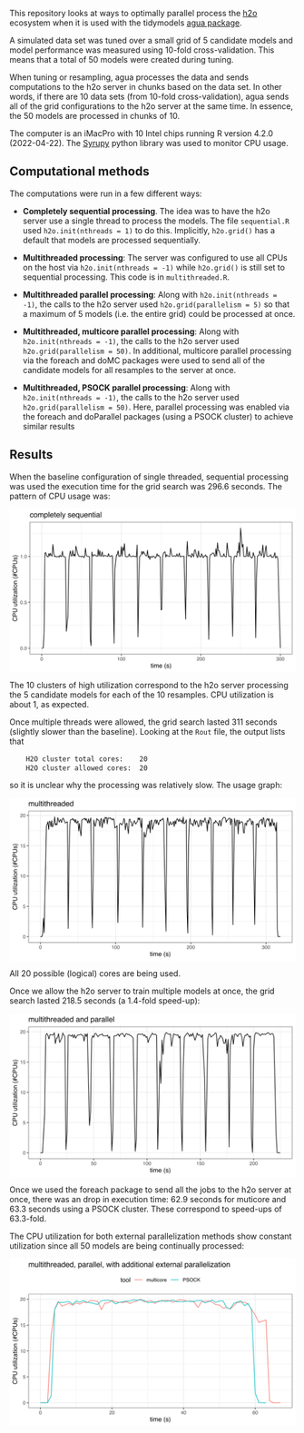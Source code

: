 

This repository looks at ways to optimally parallel process the [h2o](https://h2o.ai) ecosystem when it is used with the tidymodels [agua package](https://agua.tidymodels.org). 

A simulated data set was tuned over a small grid of 5 candidate models and model performance was measured using 10-fold cross-validation. This means that a total of 50 models were created during tuning. 

When tuning or resampling, agua processes the data and sends computations to the h2o server in chunks based on the data set. In other words, if there are 10 data sets (from 10-fold cross-validation), agua sends all of the grid configurations to the h2o server at the same time. In essence, the 50 models are processed in chunks of 10.

The computer is an iMacPro with 10 Intel chips running R version 4.2.0 (2022-04-22). The [Syrupy](https://github.com/jeetsukumaran/Syrupy) python library was used to monitor CPU usage. 

## Computational methods

The computations were run in a few different ways: 

* __Completely sequential processing__. The idea was to have the h2o server use a single thread to process the models. The file `sequential.R` used `h2o.init(nthreads = 1)` to do this. Implicitly, `h2o.grid()` has a default that models are processed sequentially. 

* __Multithreaded processing__: The server was configured to use all CPUs on the host via `h2o.init(nthreads = -1)` while `h2o.grid()` is still set to sequential processing. This code is in `multithreaded.R`. 

* __Multithreaded parallel processing__: Along with `h2o.init(nthreads = -1)`, the calls to the h2o server used `h2o.grid(parallelism = 5)` so that a maximum of 5 models (i.e. the entire grid) could be processed at once. 

* __Multithreaded, multicore parallel processing__: Along with `h2o.init(nthreads = -1)`, the calls to the h2o server used `h2o.grid(parallelism = 50)`. In additional, multicore parallel processing via the foreach and doMC packages were used to send all of the candidate models for all resamples to the server at once. 

* __Multithreaded, PSOCK parallel processing__: Along with `h2o.init(nthreads = -1)`, the calls to the h2o server used `h2o.grid(parallelism = 50)`. Here, parallel processing was enabled via the foreach and doParallel packages (using a PSOCK cluster) to achieve similar results


## Results



When the baseline configuration of single threaded, sequential processing was used the execution time for the grid search was 296.6 seconds. The pattern of CPU usage was:

<img src="figure/completely-sequential-1.svg" alt="plot of chunk completely-sequential" style="display: block; margin: auto;" />

The 10 clusters of high utilization correspond to the h2o server processing the 5 candidate models for each of the 10 resamples. CPU utilization is about 1, as expected. 

Once multiple threads were allowed, the grid search lasted 311 seconds (slightly slower than the baseline). Looking at the `Rout` file, the output lists that

```
    H2O cluster total cores:    20 
    H2O cluster allowed cores:  20 
```

so it is unclear why the processing was relatively slow. The usage graph: 

<img src="figure/multithreaded-1.svg" alt="plot of chunk multithreaded" style="display: block; margin: auto;" />

All 20 possible (logical) cores are being used. 

Once we allow the h2o server to train multiple models at once, the grid search lasted 218.5 seconds (a 1.4-fold speed-up): 


<img src="figure/multithreaded-parallel-1.svg" alt="plot of chunk multithreaded-parallel" style="display: block; margin: auto;" />

Once we used the foreach package to send all the jobs to the h2o server at once, there was an drop in execution time: 62.9 seconds for muticore and 63.3 seconds using a PSOCK cluster. These correspond to speed-ups of 63.3-fold. 

The CPU utilization for both external parallelization methods show constant utilization since all 50 models are being continually processed: 


<img src="figure/multithreaded-parallel-external-1.svg" alt="plot of chunk multithreaded-parallel-external" style="display: block; margin: auto;" />

